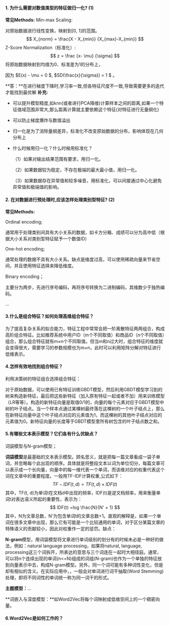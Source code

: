 #### 1. 为什么需要对数值类型的特征做归一化? (1)
**常见Methods:**
Min-max Scaling:

对原始数据进行线性变换，映射到[0, 1]的范围。
$$
X_{norm} = \frac{X - X_{min}} {X_{max}-X_{min}}
$$
Z-Score Normalization（标准化）:
$$
z = \frac {x- \mu} {\sigma}
$$
将原始数据映射到均值为0、标准差为1的分布上，

因为 $E(x) - \mu = 0 $, $SD(\frac{x}{\sigma}) = 1 $ 。

**答：**在进行梯度下降时,学习率一致,但各特征尺度不一致,导致需要更多的迭代才能找到最优解
**补充:**

- 可以提升模型精度,如knn(或者进行PCA降维)计算样本之间的距离,如果一个特征值域范围非常大,那么距离计算就主要依赖这个特征(对特征进行无量纲化)

- 可以防止梯度爆炸与数值溢出

- 归一化是为了消除量纲差异，标准化不改变原始数据的分布，影响体现在几何分布上

- 什么时候用归一化？什么时候用标准化？

  （1）如果对输出结果范围有要求，用归一化。

  （2）如果数据较为稳定，不存在极端的最大最小值，用归一化。

  （3）如果数据存在异常值和较多噪音，用标准化，可以间接通过中心化避免异常值和极端值的影响。

#### 2. 在对数据进行预处理时,应该怎样处理类别型特征? (2)

**常见Methods:**

Ordinal encoding;

通常用于处理类别间具有大小关系的数据，如卡方分箱、成绩可以分为高中低（根据大小关系对类别型特征赋予一个数值ID）

One-hot encoding;

通常处理的数据不具有大小关系。缺点是维度过高，可以使用稀疏向量来节省空间，并且使用特征选择来降低维度。

Binary encoding；

主要分为两步，先进行序号编码，再将序号转换为二进制编码，其维数少于独热编码。

...

#### 3.什么是组合特征？如何处理高维组合特征？ 

为了提高复杂关系的拟合能力，特征工程中常常会把一阶离散特征两两组合，构成高阶组合特征。比如推荐系统中用户ID（m个不同取值）和商品ID（n个不同取值）组合，那么组合特征就有m×n个不同取值。但当m和n过大时，组合特征的维度就会变得很大，需要学习的参数规模也为m×n，此时可以利用矩阵分解对特征进行低维表示。

#### 4.怎样有效地找到组合特征？

利用决策树的特征组合选择组合特征：

对于原始数据，可以使用已有特征训练GBDT模型，然后利用GBDT模型学习到的树来构造新特征，最后把这些新特征（加入原有特征一起或者不加）用来训练模型（LR等等）。构造的新特征向量是取值0/1的，向量的每个元素对应于GBDT模型中树的叶子结点。当一个样本点通过某棵树最终落在这棵树的一个叶子结点上，那么在新特征向量中这个叶子结点对应的元素值为1，而这棵树的其他叶子结点对应的元素值为0。新特征向量的长度等于GBDT模型里所有树包含的叶子结点数之和。

#### 5.有哪些文本表示模型？它们各有什么优缺点？

词袋模型与N-gram模型；

**词袋模型**是最基础的文本表示模型。顾名思义，就是把每一篇文章看成一袋子单词，并忽略每个此出现的顺序。具体就是将整段文本以词为单位切分，每篇文章可以表示成一个长向量，向量中的每一维代表一个单词，而该维对应的权重代表这个词在文章中的重要程度。一般用TF-IDF计算权重,公式如下：
$$
TF-IDF(t, d)=TF(t, d) \times IDF(t)
$$
其中，TF(t, d)为单词t在文档d中出现的频率，IDF(t)是逆文档频率，用来衡量单词t对表达语义所起的重要性，表示为：
$$
IDF(t) =log \frac{N}{N' + 1}
$$
其中，N为文章总数，N'为包含单词t的文章总数+1。直观的解释是，如果一个单词在很多文章中出现，那么它有可能是一个比较通用的单词，对于区分某篇文章的特殊语义的贡献较小，因此对权重作一定的惩罚。缺点：

**N-gram**模型，用词袋模型将文章进行单词级别的划分有的时候未必是一种好的做法，例如：natural language processing，如果将natural, language, processing这三个词拆开，所表达的意思与三个词连在一起时大相径庭。通常，可以将n个连续出现的单词(n<=N)组成的词组(N-gram)也作为一个单独的特征放到向量表示中去，构成N-gram模型。另外，同一个词可能有多种词性变化，但是却有相似的含义。在实际应用中，，一般会对单词进行词干抽取(Word Stemming)处理，即将不同词性的单词统一称为同一词干的形式。

**主题模型：**...

**词嵌入与深度模型：**如Word2Vec将每个词映射成低维空间上的一个稠密向量。

#### 6.Word2Vec是如何工作的？